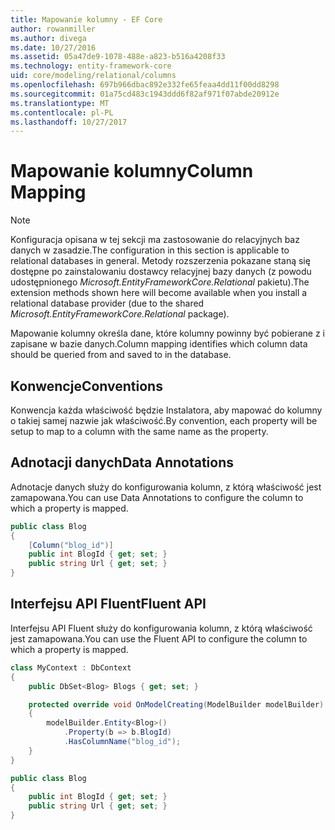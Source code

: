 ```yaml
---
title: Mapowanie kolumny - EF Core
author: rowanmiller
ms.author: divega
ms.date: 10/27/2016
ms.assetid: 05a47de9-1078-488e-a823-b516a4208f33
ms.technology: entity-framework-core
uid: core/modeling/relational/columns
ms.openlocfilehash: 697b966dbac892e332fe65feaa4dd11f00dd8298
ms.sourcegitcommit: 01a75cd483c1943ddd6f82af971f07abde20912e
ms.translationtype: MT
ms.contentlocale: pl-PL
ms.lasthandoff: 10/27/2017
---
```

# <a name="column-mapping"></a><span data-ttu-id="f49e6-102">Mapowanie kolumny</span><span class="sxs-lookup"><span data-stu-id="f49e6-102">Column Mapping</span></span>

> [!NOTE]  
> <span data-ttu-id="f49e6-103">Konfiguracja opisana w tej sekcji ma zastosowanie do relacyjnych baz danych w zasadzie.</span><span class="sxs-lookup"><span data-stu-id="f49e6-103">The configuration in this section is applicable to relational databases in general.</span></span> <span data-ttu-id="f49e6-104">Metody rozszerzenia pokazane staną się dostępne po zainstalowaniu dostawcy relacyjnej bazy danych (z powodu udostępnionego *Microsoft.EntityFrameworkCore.Relational* pakietu).</span><span class="sxs-lookup"><span data-stu-id="f49e6-104">The extension methods shown here will become available when you install a relational database provider (due to the shared *Microsoft.EntityFrameworkCore.Relational* package).</span></span>

<span data-ttu-id="f49e6-105">Mapowanie kolumny określa dane, które kolumny powinny być pobierane z i zapisane w bazie danych.</span><span class="sxs-lookup"><span data-stu-id="f49e6-105">Column mapping identifies which column data should be queried from and saved to in the database.</span></span>

## <a name="conventions"></a><span data-ttu-id="f49e6-106">Konwencje</span><span class="sxs-lookup"><span data-stu-id="f49e6-106">Conventions</span></span>

<span data-ttu-id="f49e6-107">Konwencja każda właściwość będzie Instalatora, aby mapować do kolumny o takiej samej nazwie jak właściwość.</span><span class="sxs-lookup"><span data-stu-id="f49e6-107">By convention, each property will be setup to map to a column with the same name as the property.</span></span>

## <a name="data-annotations"></a><span data-ttu-id="f49e6-108">Adnotacji danych</span><span class="sxs-lookup"><span data-stu-id="f49e6-108">Data Annotations</span></span>

<span data-ttu-id="f49e6-109">Adnotacje danych służy do konfigurowania kolumn, z którą właściwość jest zamapowana.</span><span class="sxs-lookup"><span data-stu-id="f49e6-109">You can use Data Annotations to configure the column to which a property is mapped.</span></span>

<!-- [!code-csharp[Main](samples/core/relational/Modeling/DataAnnotations/Samples/Relational/Column.cs?highlight=3)] -->
``` csharp
public class Blog
{
    [Column("blog_id")]
    public int BlogId { get; set; }
    public string Url { get; set; }
}
```

## <a name="fluent-api"></a><span data-ttu-id="f49e6-110">Interfejsu API Fluent</span><span class="sxs-lookup"><span data-stu-id="f49e6-110">Fluent API</span></span>

<span data-ttu-id="f49e6-111">Interfejsu API Fluent służy do konfigurowania kolumn, z którą właściwość jest zamapowana.</span><span class="sxs-lookup"><span data-stu-id="f49e6-111">You can use the Fluent API to configure the column to which a property is mapped.</span></span>

<!-- [!code-csharp[Main](samples/core/relational/Modeling/FluentAPI/Samples/Relational/Column.cs?highlight=7,8,9)] -->
``` csharp
class MyContext : DbContext
{
    public DbSet<Blog> Blogs { get; set; }

    protected override void OnModelCreating(ModelBuilder modelBuilder)
    {
        modelBuilder.Entity<Blog>()
            .Property(b => b.BlogId)
            .HasColumnName("blog_id");
    }
}

public class Blog
{
    public int BlogId { get; set; }
    public string Url { get; set; }
}
```
